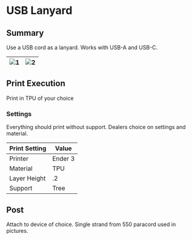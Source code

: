 USB Lanyard
===

## Summary 
Use a USB cord as a lanyard. Works with USB-A and USB-C.

| ![1](github.com/T-McBride/3DPrint/USB_Lanyard/main/images/1.jpg) | ![2](.github.com/T-McBride/3DPrint/USB_Lanyard/main/images/2.jpg) | 
| --- | --- |
## Print Execution
Print in TPU of your choice

### Settings
Everything should print without support. Dealers choice on settings and material. 

| Print Setting | Value |
| --- | --- |
| Printer | Ender 3 |
| Material | TPU |
| Layer Height | .2 |
| Support | Tree |

## Post
Attach to device of choice. Single strand from 550 paracord used in pictures.
